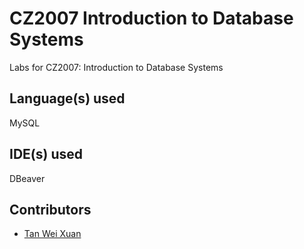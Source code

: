 # CZ2007 Introduction to Database Systems
Labs for CZ2007: Introduction to Database Systems

## Language(s) used
MySQL

## IDE(s) used
DBeaver 

## Contributors
* [Tan Wei Xuan](https://github.com/jermsinarocket)

